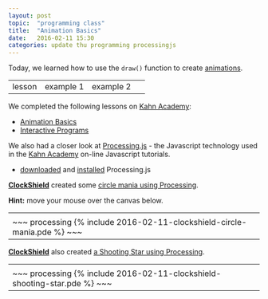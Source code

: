 ```yaml
---
layout: post
topic:  "programming class"
title:  "Animation Basics"
date:   2016-02-11 15:30
categories: update thu programming processingjs
---
```


Today, we learned how to use the ```draw()``` function to create [animations].

<div class="tabbed-content">

<table class="tabbar"><tr>

  <td class="tab lesson"      tabindex="1" onClick="showTab( '.lesson'      )"> lesson    </td>
  <td class="tab example one" tabindex="2" onClick="showTab( '.example.one' )"> example 1 </td>
  <td class="tab example two" tabindex="3" onClick="showTab( '.example.two' )"> example 2 </td>

  <td class="fill">&nbsp;</td>

</tr></table>

<div class="tab-content lesson" markdown="1">

We completed the following lessons on [Kahn Academy]:

- [Animation Basics](https://www.khanacademy.org/computing/computer-programming/programming/animation-basics/a/what-are-animations)
- [Interactive Programs](https://www.khanacademy.org/computing/computer-programming/programming/interactive-programs/p/mouse-interaction)

We also had a closer look at [Processing.js] - the Javascript technology used in the [Kahn Academy] on-line Javascript
tutorials.

- [downloaded] and [installed] Processing.js

</div>

<div class="tab-content example one" markdown="1">

**[ClockShield]** created some [circle mania using Processing](/assets/2016-02-11-clockshield-circle-mania.pde).

**Hint:** move your mouse over the canvas below.

<table>
<tr>
<td>
<canvas data-processing-sources="/assets/2016-02-11-clockshield-circle-mania.pde"></canvas>
</td>
</tr>
<tr>
<td markdown="1">
~~~ processing
{% include 2016-02-11-clockshield-circle-mania.pde %}
~~~
</td>
</tr>
</table>

</div>

<div class="tab-content example two" markdown="1">

**[ClockShield]** also created [a Shooting Star using Processing](/assets/2016-11-02-clockshield-shooting-star.pde).

<table>
<tr>
<td>
<canvas data-processing-sources="/assets/2016-02-11-clockshield-shooting-star.pde"></canvas>
</td>
</tr>
<tr>
<td markdown="1">
~~~ processing
{% include 2016-02-11-clockshield-shooting-star.pde %}
~~~
</td>
</tr>
</table>

</div>

</div>

[Intro to JS: Drawing & Animation]: https://www.khanacademy.org/computing/computer-programming/programming
[SpaceHockey]:                      https://github.com/golden-garage/SpaceHockey
[Processing.js]:                    http://processingjs.org/
[downloaded]:                       http://processingjs.org/download/
[installed]:                        http://processingjs.org/articles/jsQuickStart.html
[Kahn Academy]:                     https://www.khanacademy.org/
[animations]:                       https://www.khanacademy.org/computing/computer-programming/programming/animation-basics/a/what-are-animations

[ClockShield]:                      http://clockshield.github.io/
